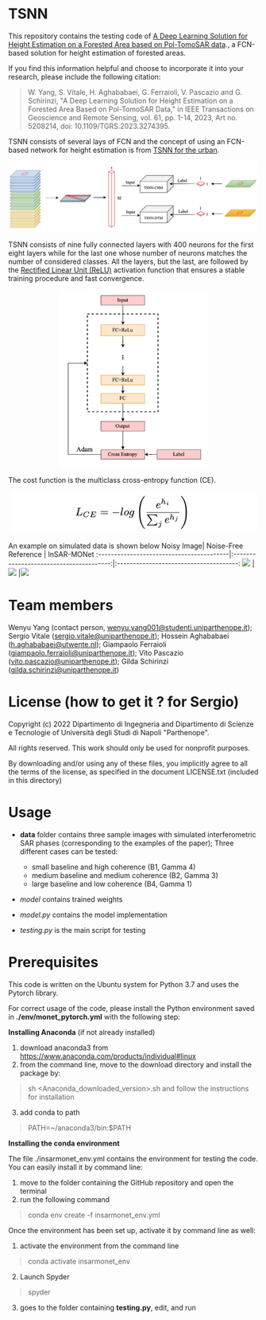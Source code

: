 # TSNN
This repository contains the testing code of [A Deep Learning Solution for Height Estimation on
a Forested Area based on Pol-TomoSAR data](https://ieeexplore.ieee.org/abstract/document/10121647)., a FCN-based solution for height estimation of forested areas.

If you find this information helpful and choose to incorporate it into your research, please include the following citation:
> W. Yang, S. Vitale, H. Aghababaei, G. Ferraioli, V. Pascazio and G. Schirinzi, "A Deep Learning Solution for Height Estimation on a Forested Area Based on Pol-TomoSAR Data," in IEEE Transactions on Geoscience and Remote Sensing, vol. 61, pp. 1-14, 2023, Art no. 5208214, doi: 10.1109/TGRS.2023.3274395.


TSNN consists of several lays of FCN and the concept of using an FCN-based network for height estimation is from [TSNN for the urban](https://ieeexplore.ieee.org/abstract/document/8900616). 
<p align="center">
 <img src="images/workflow.png" width="800">
</p>

TSNN consists of nine fully connected layers with 400 neurons for the first eight layers while for the last one whose number of neurons matches the number of considered classes. All the layers, but the last, are followed by the [Rectified Linear Unit (ReLU)](https://proceedings.neurips.cc/paper/2012/hash/c399862d3b9d6b76c8436e924a68c45b-Abstract.html) activation function that ensures a stable training procedure and fast convergence.

<p align="center">
<img src="images/architecture.png" width=300> 
</p>

The cost function is the multiclass cross-entropy function (CE).

<p align="center">
<img src="images/ce.png" width=500> 
</p>


An example on simulated data is shown below
Noisy Image| Noise-Free Reference | InSAR-MONet 
:-----------------------------------------|:---------------------------------------:|:--------------------------------------:
<img src="https://user-images.githubusercontent.com/36993034/197556940-3af2a154-d82d-4df3-b18d-bd37b0258bd7.png" width="150"> |<img src="https://user-images.githubusercontent.com/36993034/197557009-a407aea1-8f7c-41a5-834c-87066edace1e.png" width="150"> |<img src="https://user-images.githubusercontent.com/36993034/197557074-e7566a82-f0bf-4853-9776-8ef22aa77c82.png" width="150">

# Team members
 Wenyu Yang (contact person, wenyu.yang001@studenti.uniparthenope.it);
 Sergio Vitale (sergio.vitale@uniparthenope.it);
 Hossein Aghababaei (h.aghababaei@utwente.nl);
 Giampaolo Ferraioli (giampaolo.ferraioli@uniparthenope.it);
 Vito Pascazio (vito.pascazio@uniparthenope.it);
 Gilda  Schirinzi (gilda.schirinzi@uniparthenope.it)

 
# License (how to get it ? for Sergio)
Copyright (c) 2022 Dipartimento di Ingegneria and Dipartimento di Scienze e Tecnologie of Università degli Studi di Napoli "Parthenope".

All rights reserved. This work should only be used for nonprofit purposes.

By downloading and/or using any of these files, you implicitly agree to all the
terms of the license, as specified in the document LICENSE.txt
(included in this directory)

# Usage 
* **data** folder contains three sample images with simulated interferometric SAR phases (corresponding to the examples of the paper);
Three different cases can be tested:
     * small baseline and high coherence (B1, Gamma 4)
     * medium baseline and medium coherence (B2, Gamma 3)
     * large baseline and low coherence (B4, Gamma 1)

* *model* contains trained weights
* *model.py* contains the model implementation
* *testing.py* is the main script for testing

# Prerequisites
This code is written on the Ubuntu system for Python 3.7 and uses the Pytorch library.

For correct usage of the code, please install the Python environment saved in **./env/monet_pytorch.yml** with the following step:

**Installing Anaconda** (if not already installed)

1. download anaconda3 from https://www.anaconda.com/products/individual#linux
2. from the command line, move to the download directory and install the package by:
> sh <Anaconda_downloaded_version>.sh 
and follow the instructions for installation
3. add conda to path
> PATH=~/anaconda3/bin:$PATH

**Installing the conda environment**

The file ./insarmonet_env.yml contains the environment for testing the code. You can easily install it by command line:

1. move to the folder containing the GitHub repository and open the terminal
2. run the following command
 > conda env create -f insarmonet_env.yml


Once the environment has been set up, activate it by command line as well:

1. activate the environment from the command line

> conda activate insarmonet_env

2. Launch Spyder

> spyder

3. goes to the folder containing **testing.py**, edit, and run




